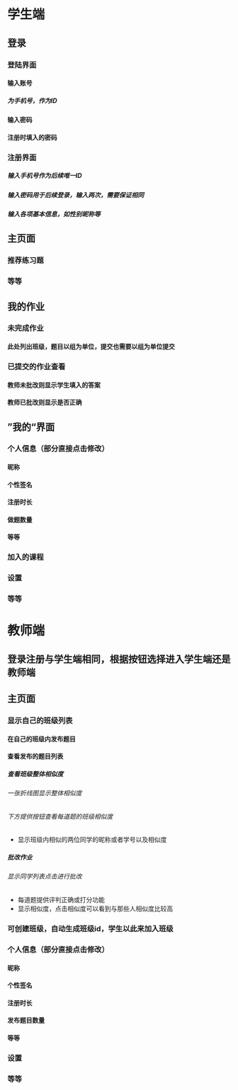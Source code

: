 # 学生端

## 登录

### 登陆界面

#### 输入账号

##### 为手机号，作为ID

#### 输入密码

#### 注册时填入的密码

### 注册界面

##### 输入手机号作为后续唯一ID

##### 输入密码用于后续登录，输入两次，需要保证相同

##### 输入各项基本信息，如性别昵称等

## 主页面

### 推荐练习题

### 等等

## 我的作业

### 未完成作业

#### 此处列出班级，题目以组为单位，提交也需要以组为单位提交

### 已提交的作业查看

#### 教师未批改则显示学生填入的答案

#### 教师已批改则显示是否正确

## ”我的“界面

### 个人信息（部分直接点击修改）

#### 昵称

#### 个性签名

#### 注册时长

#### 做题数量

#### 等等

### 加入的课程

### 设置

### 等等

# 教师端

## 登录注册与学生端相同，根据按钮选择进入学生端还是教师端

## 主页面

### 显示自己的班级列表

#### 在自己的班级内发布题目

#### 查看发布的题目列表

##### 查看班级整体相似度

###### 一张折线图显示整体相似度

###### 下方提供按钮查看每道题的班级相似度

* 显示班级内相似的两位同学的昵称或者学号以及相似度

##### 批改作业

###### 显示同学列表点击进行批改

* 每道题提供评判正确或打分功能
* 显示相似度，点击相似度可以看到与那些人相似度比较高

### 可创建班级，自动生成班级id，学生以此来加入班级

### 个人信息（部分直接点击修改）

#### 昵称

#### 个性签名

#### 注册时长

#### 发布题目数量

#### 等等

### 设置

### 等等
